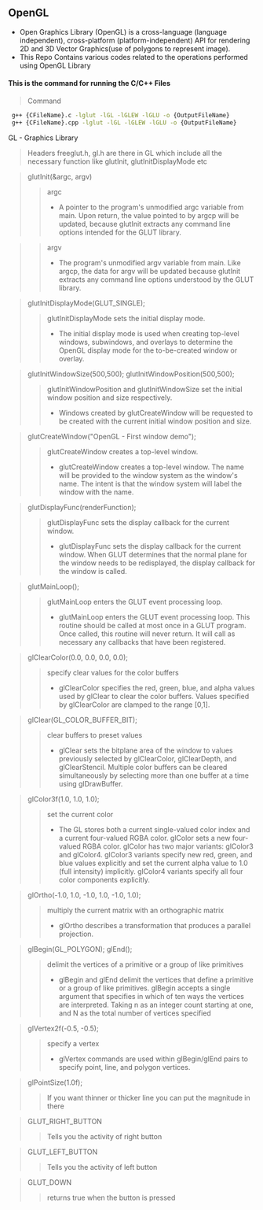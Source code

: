 ## OpenGL
- Open Graphics Library (OpenGL) is a cross-language (language independent), cross-platform (platform-independent) API for rendering 2D and 3D Vector Graphics(use of polygons to represent image). 
- This Repo Contains various codes related to the operations performed using OpenGL Library

####    This is the command for running the C/C++ Files
> Command
```sh
 g++ {CFileName}.c -lglut -lGL -lGLEW -lGLU -o {OutputFileName}
 g++ {CFileName}.cpp -lglut -lGL -lGLEW -lGLU -o {OutputFileName}
```


GL - Graphics Library
> Headers freeglut.h, gl.h are there in GL which include all the necessary function like glutInit, glutInitDisplayMode etc


>glutInit(&argc, argv)
>> argc
>> - A pointer to the program's unmodified argc variable from main. Upon return, the value pointed to by argcp will be updated, because glutInit extracts any command line options intended for the GLUT library.

>>argv
>> - The program's unmodified argv variable from main. Like argcp, the data for argv will be updated because glutInit extracts any command line options understood by the GLUT library.


>glutInitDisplayMode(GLUT_SINGLE);
>>glutInitDisplayMode sets the initial display mode.
>> - The initial display mode is used when creating top-level windows, subwindows, and overlays to determine the OpenGL display mode for the to-be-created window or overlay.

>glutInitWindowSize(500,500);
>glutInitWindowPosition(500,500);
>>glutInitWindowPosition and   glutInitWindowSize set the initial window position and size respectively.
>> - Windows created by glutCreateWindow will be requested to be created with the current initial window position and size.


>glutCreateWindow("OpenGL - First window demo");
>>glutCreateWindow creates a top-level window.
>> - glutCreateWindow creates a top-level window. The name will be provided to the window system as the window's name. The intent is that the window system will label the window with the name.

>glutDisplayFunc(renderFunction);
>>glutDisplayFunc sets the display callback for the current window.
>> - glutDisplayFunc sets the display callback for the current window. When GLUT determines that the normal plane for the window needs to be redisplayed, the display callback for the window is called.

>glutMainLoop();
>> glutMainLoop enters the GLUT event processing loop.
>> - glutMainLoop enters the GLUT event processing loop. This routine should be called at most once in a GLUT program. Once called, this routine will never return. It will call as necessary any callbacks that have been registered.

>glClearColor(0.0, 0.0, 0.0, 0.0);
>>specify clear values for the color buffers
>> - glClearColor specifies the red, green, blue, and alpha values used by glClear to clear the color buffers. Values specified by glClearColor are clamped to the range [0,1].

>glClear(GL_COLOR_BUFFER_BIT);
>>clear buffers to preset values
>> - glClear sets the bitplane area of the window to values previously selected by glClearColor, glClearDepth, and glClearStencil. Multiple color buffers can be cleared simultaneously by selecting more than one buffer at a time using glDrawBuffer.

>glColor3f(1.0, 1.0, 1.0);
>> set the current color
>> - The GL stores both a current single-valued color index and a current four-valued RGBA color. glColor sets a new four-valued RGBA color. glColor has two major variants: glColor3 and glColor4. glColor3 variants specify new red, green, and blue values explicitly and set the current alpha value to 1.0 (full intensity) implicitly. glColor4 variants specify all four color components explicitly.

>glOrtho(-1.0, 1.0, -1.0, 1.0, -1.0, 1.0);
>>multiply the current matrix with an orthographic matrix
>> - glOrtho describes a transformation that produces a parallel projection.

>glBegin(GL_POLYGON);
>glEnd();
>>delimit the vertices of a primitive or a group of like primitives
>> - glBegin and glEnd delimit the vertices that define a primitive or a group of like primitives. glBegin accepts a single argument that specifies in which of ten ways the vertices are interpreted. Taking n as an integer count starting at one, and N as the total number of vertices specified

>glVertex2f(-0.5, -0.5);
>>specify a vertex
>> - glVertex commands are used within glBegin/glEnd pairs to specify point, line, and polygon vertices.

>glPointSize(1.0f);
>> If you want thinner or thicker line you can put the magnitude in there

>GLUT_RIGHT_BUTTON
>> Tells you the activity of right button

>GLUT_LEFT_BUTTON
>> Tells you the activity of left button

>GLUT_DOWN
>> returns true when the button is pressed
